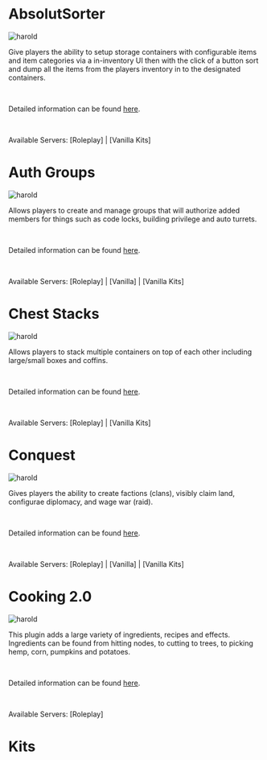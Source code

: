 # AbsolutSorter
![harold](/harold.jpeg)

Give players the ability to setup storage containers with configurable items and item categories via a in-inventory UI then with the click of a button sort and dump all the items from the players inventory in to the designated containers.

&nbsp;

Detailed information can be found [here](plugins/modal/test-1).

&nbsp;

Available Servers: [Roleplay] | [Vanilla Kits]

# Auth Groups
![harold](/harold.jpeg)

Allows players to create and manage groups that will authorize added members for things such as code locks, building privilege and auto turrets.

&nbsp;

Detailed information can be found [here](plugins/modal/authgroups).

&nbsp;

Available Servers: [Roleplay] | [Vanilla] | [Vanilla Kits]

# Chest Stacks
![harold](/harold.jpeg)

Allows players to stack multiple containers on top of each other including large/small boxes and coffins.

&nbsp;

Detailed information can be found [here](plugins/modal/cheststacks).

&nbsp;

Available Servers: [Roleplay] | [Vanilla Kits]

# Conquest
![harold](/harold.jpeg)

Gives players the ability to create factions (clans), visibly claim land, configurae diplomacy, and wage war (raid).

&nbsp;

Detailed information can be found [here](plugins/modal/conquest).

&nbsp;

Available Servers: [Roleplay] | [Vanilla] | [Vanilla Kits]

# Cooking 2.0
![harold](/harold.jpeg)

This plugin adds a large variety of ingredients, recipes and effects. Ingredients can be found from hitting nodes, to cutting to trees, to picking hemp, corn, pumpkins and potatoes.

&nbsp;

Detailed information can be found [here](plugins/modal/cooking).

&nbsp;

Available Servers: [Roleplay]

# Kits
